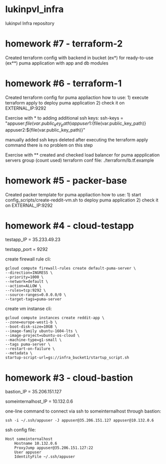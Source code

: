 # lukinpvl_infra
lukinpvl Infra repository


# homework #7 - terraform-2
Created terraform config with backend in bucket (ex*) for ready-to-use (ex**) puma application with app and db modules


# homework #6 - terraform-1
Created terraform config for puma appliaction
how to use:
	1) execute terraform apply to deploy puma application
	2) check it on EXTERNAL_IP:9292

Exercise with *
to adding additional ssh keys:
    	ssh-keys = "appuser:${file(var.public_key_path)} appuser1:${file(var.public_key_path)} appuser2:${file(var.public_key_path)}"

manually added ssh keys deleted after executing the terraform apply command
there is no problem on this step

Exercise with **
created and checked load balancer for puma appplication servers group (count used)
	terraform conf file: ./terraform/lb.tf.example



# homework #5 - packer-base

Created packer template for puma appliaction
how to use:
	1) start config_scripts/create-reddit-vm.sh to deploy puma application
	2) check it on EXTERNAL_IP:9292

# homework #4 - cloud-testapp

testapp_IP = 35.233.49.23

testapp_port = 9292

create firewall rule cli:

    gcloud compute firewall-rules create default-puma-server \
    --direction=INGRESS \
    --priority=1000 \
    --network=default \
    --action=ALLOW \
    --rules=tcp:9292 \
    --source-ranges=0.0.0.0/0 \
    --target-tags=puma-server

create vm instanse cli:

    gcloud compute instances create reddit-app \
    --zone=europe-west1-b \
    --boot-disk-size=10GB \
    --image-family ubuntu-1604-lts \
    --image-project=ubuntu-os-cloud \
    --machine-type=g1-small \
    --tags puma-server \
    --restart-on-failure \
    --metadata \
    startup-script-url=gs://infra_bucket1/startup_script.sh

# homework #3 - cloud-bastion

bastion_IP = 35.206.151.127

someinternalhost_IP = 10.132.0.6

one-line command to connect via ssh to someinternalhost through bastion:

    ssh -i ~/.ssh/appuser -J appuser@35.206.151.127 appuser@10.132.0.6

ssh config file:

    Host someinternalhost
    	Hostname 10.132.0.6
    	ProxyJump appuser@35.206.151.127:22
    	User appuser
    	IdentityFile ~/.ssh/appuser
